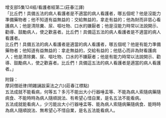 增支部5集124經/看護者經第二(莊春江譯)  
「比丘們！具備五法的病人看護者是不適當的病人看護者，哪五個呢？他是沒能力準備藥物者；他不知道有益無益的：交給無益的，拿走有益的；他為財而非慈心看護病人；他是清除糞、尿、嘔吐物、口水的嫌厭者；他是沒能力時常以法說開示、勸導、鼓勵病人，使之歡喜者。比丘們！具備這五法的病人看護者是不適當的病人看護者。  
比丘們！具備五法的病人看護者是適當的病人看護者，哪五個呢？他是有能力準備藥物者；他知道有益無益的：拿走無益的，交給有益的；他慈心而非為財看護病人；他是清除糞、尿、嘔吐物、口水的不嫌厭者；他是有能力時常以法說開示、勸導、鼓勵病人，使之歡喜者。比丘們！具備這五法的病人看護者是適當的病人看護者。」  
  
  
附錄：  
摩訶僧祇律(明雜誦跋渠法之六)(莊春江標點)  
五法成就不能看病，何等五？多污不能出大小行器唾盂等、不能為病人索隨病藥隨病食、不能時時為病人隨順說法、有希望心惜自業，是名五法不能看病。  
五法成就能看病人，少污能出大小行器唾盂等、能為病人索隨病藥隨病食、能時時為病人隨順說法、無希望心不惜自業，是名五法能看病人。  
  
  

